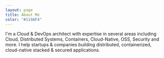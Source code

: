 ```yaml
---
layout: page
title: About Me
color: "#119AF4"
---
```


I'm a Cloud & DevOps architect with expertise in several areas including Cloud, Distributed Systems, Containers, Cloud-Native, OSS, Security and more. I help startups & companies building distributed, containerized, cloud-native stacked & secured applications.

